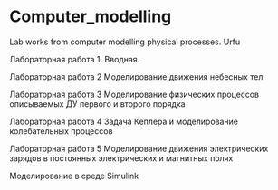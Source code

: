 # Computer_modelling
Lab works from computer modelling physical processes. Urfu

Лабораторная работа 1. Вводная.

Лабораторная работа 2 Моделирование движения небесных тел

Лабораторная работа 3 Моделирование физических процессов описываемых ДУ первого и второго порядка

Лабораторная работа 4 Задача Кеплера и моделирование колебательных процессов

Лабораторная работа 5 Моделирование движения электрических зарядов в постоянных электрических и магнитных полях

Моделирование в среде Simulink
